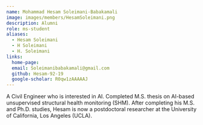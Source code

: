 ```yaml
---
name: Mohammad Hesam Soleimani-Babakamali
image: images/members/HesamSoleimani.png
description: Alumni
role: ms-student
aliases:
  - Hesam Soleimani
  - H Soleimani
  - H. Soleimani
links:
  home-page: 
  email: Soleimanibabakamali@gmail.com
  github: Hesam-92-19
  google-scholar: R0qw1zAAAAAJ
---
```


A Civil Engineer who is interested in AI. Completed M.S. thesis on AI-based unsupervised structural health monitoring (SHM). After completing his M.S. and Ph.D. studies, Hesam is now a postdoctoral researcher at the University of California, Los Angeles (UCLA).
